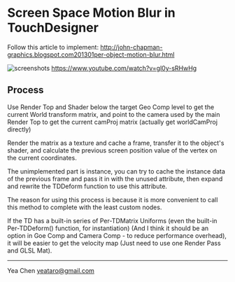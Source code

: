# Screen Space Motion Blur in TouchDesigner

Follow this article to implement:
http://john-chapman-graphics.blogspot.com201301per-object-motion-blur.html

![screenshots](https://raw.githubusercontent.com/yeataro/TD_KIWI/master/TD-ScreenSpaceMotionBlur/screenshot.jpg)
https://www.youtube.com/watch?v=gl0y-sRHwHg

## Process
Use Render Top and Shader below the target Geo Comp level to get 
the current World transform matrix, and point to the camera used by
the main Render Top to get the current camProj matrix 
(actually get worldCamProj directly)

Render the matrix as a texture and cache a frame,
transfer it to the object's shader, and calculate the previous
screen position value of the vertex on the current coordinates.

The unimplemented part is instance, you can try to cache the instance
data of the previous frame and pass it in with the unused attribute,
then expand and rewrite the TDDeform function to use this attribute.


The reason for using this process is because it is more convenient to
call this method to complete with the least custom nodes.

If the TD has a built-in series of Per-TDMatrix Uniforms 
(even the built-in Per-TDDeform() function, for instantiation)
(And I think it should be an option in Goe Comp and Camera Comp - to reduce performance overhead),
it will be easier to get the velocity map (Just need to use one Render Pass and GLSL Mat).

---
Yea Chen
yeataro@gmail.com
